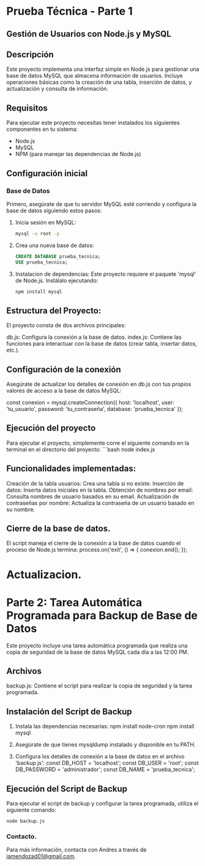 # Prueba Técnica - Parte 1
## Gestión de Usuarios con Node.js y MySQL

## Descripción
Este proyecto implementa una interfaz simple en Node.js para gestionar una base de datos MySQL que almacena información de usuarios. Incluye operaciones básicas como la creación de una tabla, inserción de datos, y actualización y consulta de información.

## Requisitos

Para ejecutar este proyecto necesitas tener instalados los siguientes componentes en tu sistema:
- Node.js
- MySQL
- NPM (para manejar las dependencias de Node.js)

## Configuración inicial

### Base de Datos

Primero, asegúrate de que tu servidor MySQL esté corriendo y configura la base de datos siguiendo estos pasos:

1. Inicia sesión en MySQL:
   ```bash
   mysql -u root -p

2. Crea una nueva base de datos:
   ```sql
   CREATE DATABASE prueba_tecnica;
   USE prueba_tecnica;

3. Instalacion de dependencias:
    Este proyecto requiere el paquete 'mysql' de Node.js. Instálalo ejecutando:
    ```bash
    npm install mysql

## Estructura del Proyecto:

El proyecto consta de dos archivos principales:

db.js: Configura la conexión a la base de datos.
index.js: Contiene las funciones para interactuar con la base de datos (crear tabla, insertar datos, etc.).

## Configuración de la conexión

Asegúrate de actualizar los detalles de conexión en db.js con tus propios valores de acceso a la base de datos MySQL:

const conexion = mysql.createConnection({
    host: 'localhost',
    user: 'tu_usuario',
    password: 'tu_contraseña',
    database: 'prueba_tecnica'
});

## Ejecución del proyecto
Para ejecutar el proyecto, simplemente corre el siguiente comando en la terminal en el directorio del proyecto:
    ```bash
    node index.js

## Funcionalidades implementadas:
Creación de la tabla usuarios: Crea una tabla si no existe.
Inserción de datos: Inserta datos iniciales en la tabla.
Obtención de nombres por email: Consulta nombres de usuario basados en su email.
Actualización de contraseñas por nombre: Actualiza la contraseña de un usuario basado en su nombre.

## Cierre de la base de datos.
El script maneja el cierre de la conexión a la base de datos cuando el proceso de Node.js termina:
    process.on('exit', () => {
    conexion.end();
});
# Actualizacion.
# Parte 2: Tarea Automática Programada para Backup de Base de Datos
Este proyecto incluye una tarea automática programada que realiza una copia de seguridad de la base de datos MySQL cada día a las 12:00 PM.

## Archivos
backup.js: Contiene el script para realizar la copia de seguridad y la tarea programada.

## Instalación del Script de Backup
1. Instala las dependencias necesarias:
    npm install node-cron
    npm install mysql

2. Asegúrate de que tienes mysqldump instalado y disponible en tu PATH.

3. Configura los detalles de conexión a la base de datos en el archivo 'backup.js':
    const DB_HOST = 'localhost';
    const DB_USER = 'root';
    const DB_PASSWORD = 'administrador';
    const DB_NAME = 'prueba_tecnica';

## Ejecución del Script de Backup
Para ejecutar el script de backup y configurar la tarea programada, utiliza el siguiente comando:

    node backup.js





### Contacto.
Para más información, contacta con Andres a través de jamendozad01@gmail.com.